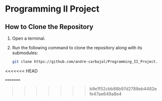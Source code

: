 # Programming II Project

## How to Clone the Repository

1. Open a terminal.
2. Run the following command to clone the repository along with its submodules:

   ```sh
   git clone https://github.com/andre-carbajal/Programming_II_Project.git --recursive
<<<<<<< HEAD
   ```
=======
   ```
>>>>>>> b9e1f52cbb88b97d2788eb4482efe47ae649a8e4
